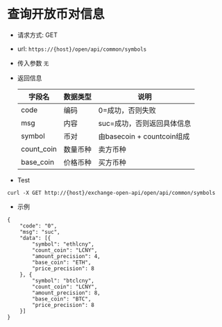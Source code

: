 # 查询开放币对信息
- 请求方式: GET
- url: `https://{host}/open/api/common/symbols`
- 传入参数   `无`
- 返回信息

    | 字段名 | 数据类型 | 说明 |
    | --- | --- | --- |
    | code | 编码 | 0=成功，否则失败 |
    | msg | 内容 | suc=成功，否则返回具体信息 |
    | symbol | 币对 | 由basecoin + countcoin组成 |
    | count_coin | 数量币种 | 卖方币种 |
    | base_coin | 价格币种 | 买方币种 |

- Test
```
curl -X GET http://{host}/exchange-open-api/open/api/common/symbols
```

- 示例
```
{
	"code": "0",
	"msg": "suc",
	"data": [{
		"symbol": "ethlcny",
		"count_coin": "LCNY",
		"amount_precision": 4,
		"base_coin": "ETH",
		"price_precision": 8
	}, {
		"symbol": "btclcny",
		"count_coin": "LCNY",
		"amount_precision": 8,
		"base_coin": "BTC",
		"price_precision": 8
	}]
}
```

